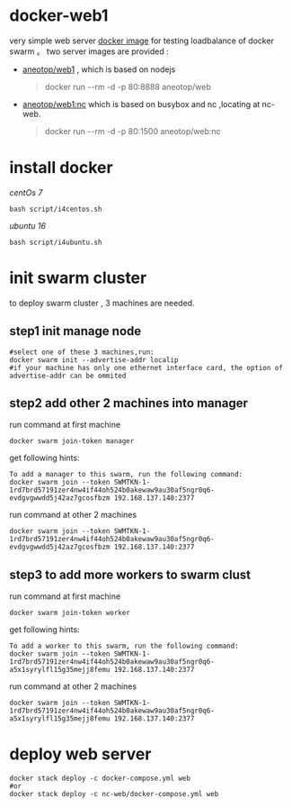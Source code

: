 # docker-web1
very simple web server [docker image](https://hub.docker.com/r/aneotop/web1/) for testing loadbalance of docker swarm 。
two server images are provided : 
+ <a href='https://github.com/ouonet/docker-web1/blob/master/nc-web/Dockerfile' target="_blank">aneotop/web1</a> , which is based on nodejs  

	> docker run --rm -d -p 80:8888 aneotop/web 
	
+ <a href="https://github.com/ouonet/docker-web1/blob/master/Dockerfile" target="_blank">aneotop/web1:nc</a> which is based on busybox and nc ,locating at nc-web.
	
	> docker run --rm -d -p 80:1500 aneotop/web:nc
 
# install docker
_centOs 7_

	bash script/i4centos.sh

_ubuntu 16_

	bash script/i4ubuntu.sh

# init swarm cluster
to deploy swarm cluster , 3 machines are needed.
## step1 init manage node 
	#select one of these 3 machines,run:
	docker swarm init --advertise-addr localip
	#if your machine has only one ethernet interface card, the option of advertise-addr can be ommited
## step2 add other 2 machines into manager
run command at first machine

	docker swarm join-token manager

get following hints:
	
	To add a manager to this swarm, run the following command:
	docker swarm join --token SWMTKN-1-1rd7brd57191zer4nw4if44oh524b0akewaw9au30af5ngr0q6-evdgvgwwdd5j42az7gcosfbzm 192.168.137.140:2377
run command at other 2 machines

	docker swarm join --token SWMTKN-1-1rd7brd57191zer4nw4if44oh524b0akewaw9au30af5ngr0q6-evdgvgwwdd5j42az7gcosfbzm 192.168.137.140:2377

## step3 to add more workers to swarm clust
run command at first machine

	docker swarm join-token worker

get following hints:

	To add a worker to this swarm, run the following command:
	docker swarm join --token SWMTKN-1-1rd7brd57191zer4nw4if44oh524b0akewaw9au30af5ngr0q6-a5x1syrylfl15g35mejj8femu 192.168.137.140:2377

run command at other 2 machines

	docker swarm join --token SWMTKN-1-1rd7brd57191zer4nw4if44oh524b0akewaw9au30af5ngr0q6-a5x1syrylfl15g35mejj8femu 192.168.137.140:2377

# deploy web server 
	docker stack deploy -c docker-compose.yml web
	#or
	docker stack deploy -c nc-web/docker-compose.yml web
	
